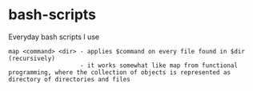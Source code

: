 # bash-scripts
Everyday bash scripts I use
```
map <command> <dir> - applies $command on every file found in $dir (recursively)
                    - it works somewhat like map from functional programming, where the collection of objects is represented as directory of directories and files
```
